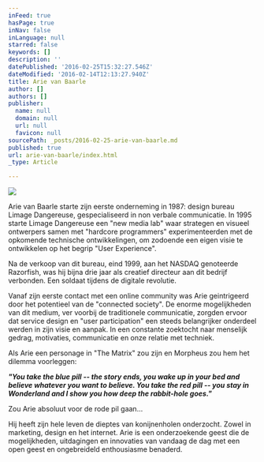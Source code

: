 ```yaml
---
inFeed: true
hasPage: true
inNav: false
inLanguage: null
starred: false
keywords: []
description: ''
datePublished: '2016-02-25T15:32:27.546Z'
dateModified: '2016-02-14T12:13:27.940Z'
title: Arie van Baarle
author: []
authors: []
publisher:
  name: null
  domain: null
  url: null
  favicon: null
sourcePath: _posts/2016-02-25-arie-van-baarle.md
published: true
url: arie-van-baarle/index.html
_type: Article

---
```

![](https://the-grid-user-content.s3-us-west-2.amazonaws.com/99eae7d2-15aa-4d12-be51-5abd262758ea.jpg)

Arie van Baarle starte zijn eerste onderneming in 1987: design bureau Limage Dangereuse, gespecialiseerd in non verbale communicatie. In 1995 starte Limage Dangereuse een "new media lab" waar strategen en visueel ontwerpers samen met "hardcore programmers" experimenteerden met de opkomende technische ontwikkelingen, om zodoende een eigen visie te ontwikkelen op het begrip  "User Experience".

Na de verkoop van dit bureau, eind 1999, aan het NASDAQ genoteerde Razorfish, was hij bijna drie jaar als creatief directeur aan dit bedrijf verbonden. Een soldaat tijdens de digitale revolutie.

Vanaf zijn eerste contact met een online community was Arie geintrigeerd door het potentieel van de "connected society". De enorme mogelijkheden van dit medium, ver voorbij de traditionele communicatie, zorgden ervoor dat service design en "user participation" een steeds belangrijker onderdeel werden in zijn visie en aanpak. In een constante zoektocht naar menselijk gedrag, motivaties, communicatie en onze relatie met techniek.

Als Arie een personage in "The Matrix" zou zijn en Morpheus zou hem het dilemma voorleggen:

**_"You take the blue pill -- the story ends, you wake up in your bed and believe whatever you want to believe. You take the red pill -- you stay in Wonderland and I show you how deep the rabbit-hole goes."_**

Zou Arie absoluut voor de rode pil gaan...

Hij heeft zijn hele leven de dieptes van konijnenholen onderzocht. Zowel in marketing, design en het internet. Arie is een onderzoekende geest die de mogelijkheden, uitdagingen en innovaties van vandaag de dag met een open geest en ongebreideld enthousiasme benaderd.